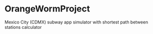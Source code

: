 # OrangeWormProject
Mexico City (CDMX) subway app simulator with shortest path between stations calculator
